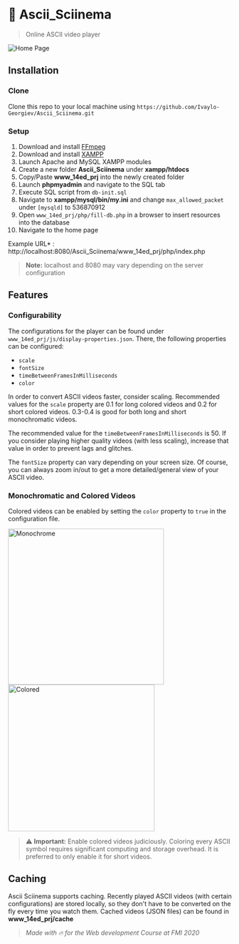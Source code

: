 # 🍿  Ascii_Sciinema

> Online ASCII video player

![Home Page](https://github.com/Ivaylo-Georgiev/Ascii_Sciinema/blob/master/home.gif)

## Installation

### Clone
Clone this repo to your local machine using `https://github.com/Ivaylo-Georgiev/Ascii_Sciinema.git`  

### Setup

 1. Download and install [FFmpeg](https://www.ffmpeg.org/download.html#build-windows)
 2. Download and install [XAMPP](https://www.apachefriends.org/download.html)
 3. Launch Apache and MySQL XAMPP modules
 4. Create a new folder **Ascii_Sciinema**  under **xampp/htdocs**
 5. Copy/Paste **www_14ed_prj**  into the newly created  folder
 6. Launch **phpmyadmin** and navigate to the SQL tab
 7. Execute SQL script from `db-init.sql`
 8. Navigate to **xampp/mysql/bin/my.ini** and change `max_allowed_packet` under `[mysqld]` to 536870912
 9. Open `www_14ed_prj/php/fill-db.php` in a browser to insert resources into the database
 10. Navigate to the home page

Example URL* :  http://localhost:8080/Ascii_Sciinema/www_14ed_prj/php/index.php

> **Note:** localhost and 8080 may vary depending on the server configuration

## Features

### Configurability
The configurations for the player can be found under `www_14ed_prj/js/display-properties.json`. There, the following properties can be configured:
* `scale`
* `fontSize`
* `timeBetweenFramesInMilliseconds` 
* `color`

In order to convert ASCII videos faster, consider scaling. Recommended values for the `scale` property are 0.1 for long colored videos and 0.2 for short colored videos. 0.3-0.4 is good for both long and short monochromatic videos.  

The recommended value for the `timeBetweenFramesInMilliseconds` is 50. If you consider playing higher quality videos (with less scaling), increase that value in order to prevent lags and glitches.  

The `fontSize` property can vary depending on your screen size. Of course, you can always zoom in/out to get a more detailed/general view of your ASCII video.  

### Monochromatic and Colored Videos
Colored videos can be enabled by setting the `color` property to `true` in the configuration file.  

<img alt="Monochrome" src="https://github.com/Ivaylo-Georgiev/Ascii_Sciinema/blob/master/monochrome.gif" width="350"><img alt="Colored" src="https://github.com/Ivaylo-Georgiev/Ascii_Sciinema/blob/master/colored.gif" width="329">

>⚠️ **Important:** Enable colored videos judiciously. Coloring every ASCII symbol requires significant computing and storage overhead. It is preferred to only enable it for short videos.

## Caching 
Ascii Sciinema supports caching. Recently played ASCII videos (with certain configurations) are stored locally, so they don't have to be converted on the fly every time you watch them. Cached videos (JSON files) can be found in **www_14ed_prj/cache**

> _Made with 🔥 for the Web development Course at FMI 2020_
